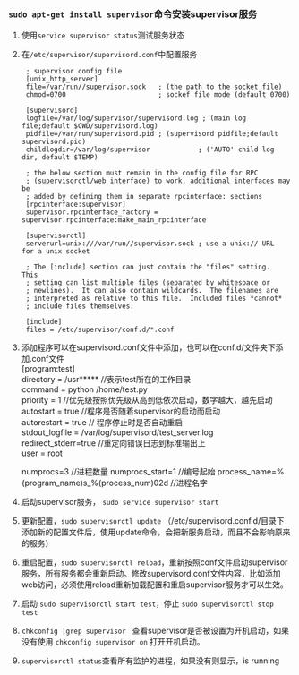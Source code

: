 ### `sudo apt-get install supervisor`命令安装supervisor服务

1. 使用`service supervisor status`测试服务状态
2. 在`/etc/supervisor/supervisord.conf`中配置服务

        ; supervisor config file
        [unix_http_server]
        file=/var/run//supervisor.sock   ; (the path to the socket file)
        chmod=0700                       ; sockef file mode (default 0700)

        [supervisord]
        logfile=/var/log/supervisor/supervisord.log ; (main log file;default $CWD/supervisord.log)
        pidfile=/var/run/supervisord.pid ; (supervisord pidfile;default supervisord.pid)
        childlogdir=/var/log/supervisor            ; ('AUTO' child log dir, default $TEMP)

        ; the below section must remain in the config file for RPC
        ; (supervisorctl/web interface) to work, additional interfaces may be
        ; added by defining them in separate rpcinterface: sections
        [rpcinterface:supervisor]
        supervisor.rpcinterface_factory = supervisor.rpcinterface:make_main_rpcinterface

        [supervisorctl]
        serverurl=unix:///var/run//supervisor.sock ; use a unix:// URL  for a unix socket

        ; The [include] section can just contain the "files" setting.  This
        ; setting can list multiple files (separated by whitespace or
        ; newlines).  It can also contain wildcards.  The filenames are
        ; interpreted as relative to this file.  Included files *cannot*
        ; include files themselves.

        [include]
        files = /etc/supervisor/conf.d/*.conf

3. 添加程序可以在supervisord.conf文件中添加，也可以在conf.d/文件夹下添加.conf文件  
      [program:test]  
      directory = /usr*****  //表示test所在的工作目录  
      command = python /home/test.py  
      priority = 1 //优先级按照优先级从高到低依次启动，数字越大，越先启动  
      autostart = true   //程序是否随着supervisor的启动而启动  
      autorestart = true // 程序停止时是否自动重启  
      stdout_logfile = /var/log/supervisord/test_server.log  
      redirect_stderr=true //重定向错误日志到标准输出上  
      user = root    
      
      numprocs=3  //进程数量
      numprocs_start=1 //编号起始
      process_name=%(program_name)s_%(process_num)02d  //进程名字

4. 启动supervisor服务， `sudo service supervisor start`

5. 更新配置，`sudo supervisorctl update` （/etc/supervisord.conf.d/目录下添加新的配置文件后，使用update命令，会把新服务启动，而且不会影响原来的服务）

6. 重启配置，`sudo supervisorctl reload`，重新按照conf文件启动supervisor服务，所有服务都会重新启动。修改supervisord.conf文件内容，比如添加web访问，必须使用reload重新加载配置和重启supervisor服务才可以生效。

7. 启动 `sudo supervisorctl start test`，停止 `sudo supervisorctl stop test`

8. `chkconfig |grep supervisor ` 查看supervisor是否被设置为开机启动，如果没有使用 `chkconfig supervisor on` 打开开机启动。

9. `supervisorctl status`查看所有监护的进程，如果没有则显示，is running
